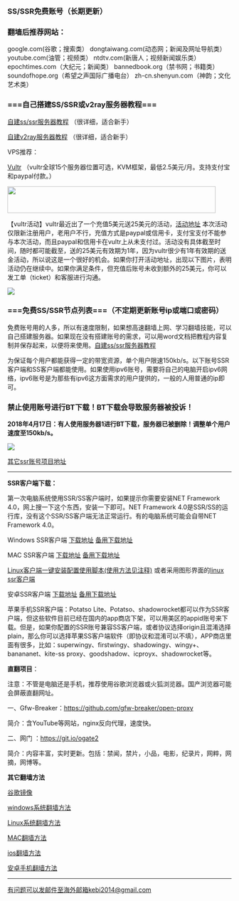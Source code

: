### SS/SSR免费账号（长期更新）

### 翻墙后推荐网站：

google.com(谷歌；搜索类） dongtaiwang.com(动态网；新闻及网址导航类）  youtube.com(油管；视频类）  ntdtv.com(新唐人；视频新闻娱乐类）    epochtimes.com（大纪元；新闻类）   bannedbook.org（禁书网；书籍类）   soundofhope.org（希望之声国际广播电台）
    zh-cn.shenyun.com（神韵；文化艺术类）



### ===自己搭建SS/SSR或v2ray服务器教程===

[自建ss/ssr服务器教程](https://github.com/Alvin9999/new-pac/wiki/%E8%87%AA%E5%BB%BAss%E6%9C%8D%E5%8A%A1%E5%99%A8%E6%95%99%E7%A8%8B) （很详细，适合新手）

[自建v2ray服务器教程](https://github.com/Alvin9999/new-pac/wiki/%E8%87%AA%E5%BB%BAv2ray%E6%9C%8D%E5%8A%A1%E5%99%A8%E6%95%99%E7%A8%8B) （很详细，适合新手）

VPS推荐：

[Vultr](http://www.vultr.com/?ref=7048874) （vultr全球15个服务器位置可选，KVM框架，最低2.5美元/月。支持支付宝和paypal付款。）

<a href="https://www.vultr.com/?ref=7048874"><img src="https://www.vultr.com/media/banner_2.png" width="468" height="60"></a>

【vultr活动】vultr最近出了一个充值5美元送25美元的活动，[活动地址](https://www.vultr.com/promo25b?ref=7048874) 本次活动仅限新注册用户，老用户不行，充值方式是paypal或信用卡，支付宝支付不能参与本次活动，而且paypal和信用卡在vultr上从未支付过。活动没有具体截至时间，随时都可能截至，送的25美元有效期为1年，因为vultr很少有1年有效期的送金活动，所以说这是一个很好的机会。如果你打开活动地址，出现以下图片，表明活动仍在继续中。如果你满足条件，但充值后账号未收到额外的25美元，你可以发工单（ticket）和客服进行沟通。

![](https://raw.githubusercontent.com/Alvin9999/pac2/master/softimag/vultr25.PNG)


### ===免费SS/SSR节点列表===（不定期更新账号ip或端口或密码）

免费账号用的人多，所以有速度限制，如果想高速翻墙上网、学习翻墙技能，可以自己搭建服务器。如果现在没有搭建账号的需求，可以用word文档把教程内容复制并保存起来，以便将来使用。[自建ss/ssr服务器教程](https://github.com/Alvin9999/new-pac/wiki/%E8%87%AA%E5%BB%BAss%E6%9C%8D%E5%8A%A1%E5%99%A8%E6%95%99%E7%A8%8B) 

为保证每个用户都能获得一定的带宽资源，单个用户限速150kb/s。以下账号SSR客户端和SS客户端都能使用。如果使用ipv6账号，需要将自己的电脑开启ipv6网络，ipv6账号是为那些有ipv6这方面需求的用户提供的，一般的人用普通的ip即可。

### 禁止使用账号进行BT下载！BT下载会导致服务器被投诉！

**2018年4月17日：有人使用服务器1进行BT下载，服务器已被删除！调整单个用户速度至150kb/s。**

![](https://raw.githubusercontent.com/Alvin9999/PAC/master/ss/ssr3389.PNG)

[其它ssr账号项目地址](https://github.com/gfw-breaker/ssr-accounts)

***


**SSR客户端下载：**

第一次电脑系统使用SSR/SS客户端时，如果提示你需要安装NET Framework 4.0，网上搜一下这个东西，安装一下即可。NET Framework 4.0是SSR/SS的运行库，没有这个SSR/SS客户端无法正常运行。有的电脑系统可能会自带NET Framework 4.0。

Windows SSR客户端 [下载地址](https://github.com/shadowsocksr-backup/shadowsocksr-csharp/releases) [备用下载地址](https://nofile.io/f/6Jm7WJCyOVv/ShadowsocksR-4.7.0-win.7z)

MAC SSR客户端 [下载地址](https://github.com/shadowsocksr-backup/ShadowsocksX-NG/releases) [备用下载地址](https://nofile.io/f/jgMWFwCBonU#ab0d3c3b6ac54482)

[Linux客户端一键安装配置使用脚本(使用方法见注释)](https://github.com/the0demiurge/CharlesScripts/blob/master/charles/bin/ssr) 或者采用图形界面的[linux ssr客户端](https://github.com/erguotou520/electron-ssr/releases)

安卓SSR客户端 [下载地址](https://github.com/shadowsocksr-backup/shadowsocksr-android/releases/download/3.4.0.8/shadowsocksr-release.apk) [备用下载地址](https://nofile.io/f/rvTJoj0h5GC/shadowsocksr-release.apk) 

苹果手机SSR客户端：Potatso Lite、Potatso、shadowrocket都可以作为SSR客户端，但这些软件目前已经在国内的app商店下架，可以用美区的appid账号来下载。但是，如果你配置的SSR账号兼容SS客户端，或者协议选择origin且混淆选择plain，那么你可以选择苹果SS客户端软件（即协议和混淆可以不填），APP商店里面有很多，比如：superwingy、firstwingy、shadowingy、wingy+、banananet、kite-ss proxy、goodshadow、icproyx、shadowrocket等。


**直翻项目**：

注意：不管是电脑还是手机，推荐使用谷歌浏览器或火狐浏览器。国产浏览器可能会屏蔽直翻网址。

一、Gfw-Breaker：https://github.com/gfw-breaker/open-proxy

简介：含YouTube等网站，nginx反向代理，速度快。

二、网门 ：https://git.io/ogate2

简介：内容丰富，实时更新。包括：禁闻，禁片，小品，电影，纪录片，网粹，网摘，网博等。


**其它翻墙方法**

[谷歌镜像](https://github.com/Alvin9999/new-pac/wiki/%E8%B0%B7%E6%AD%8C%E9%95%9C%E5%83%8F) 

[windows系统翻墙方法](https://github.com/Alvin9999/new-pac/wiki)

[Linux系统翻墙方法](https://github.com/Alvin9999/new-pac/wiki/Linux%E7%B3%BB%E7%BB%9F%E7%BF%BB%E5%A2%99%E6%96%B9%E6%B3%95)

[MAC翻墙方法](https://github.com/Alvin9999/new-pac/wiki/%E8%8B%B9%E6%9E%9C%E7%94%B5%E8%84%91MAC%E7%BF%BB%E5%A2%99%E8%BD%AF%E4%BB%B6) 

[ios翻墙方法](https://github.com/Alvin9999/new-pac/wiki/%E8%8B%B9%E6%9E%9C%E6%89%8B%E6%9C%BA%E7%BF%BB%E5%A2%99%E8%BD%AF%E4%BB%B6)  

[安卓手机翻墙方法](https://github.com/Alvin9999/new-pac/wiki/%E5%AE%89%E5%8D%93%E6%89%8B%E6%9C%BA%E7%89%88)


***

有问题可以发邮件至海外邮箱kebi2014@gmail.com